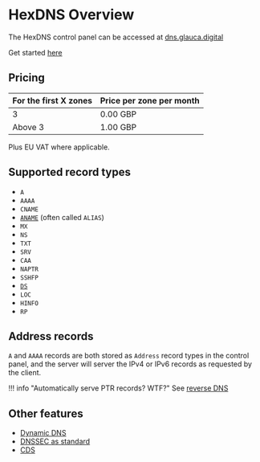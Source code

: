 # HexDNS Overview

The HexDNS control panel can be accessed at [dns.glauca.digital](https://dns.glauca.digital)

Get started [here](/hexdns/setup/)

## Pricing

For the first X zones | Price per zone per month
----------------------|-------------------------
3                     | 0.00 GBP
Above 3               | 1.00 GBP

Plus EU VAT where applicable.

## Supported record types

- `A`
- `AAAA`
- `CNAME`
- [`ANAME`](/hexdns/aname/) (often called `ALIAS`)
- `MX`
- `NS`
- `TXT`
- `SRV`
- `CAA`
- `NAPTR`
- `SSHFP`
- [`DS`](/hexdns/dnssec/)
- `LOC`
- `HINFO`
- `RP`

## Address records

`A` and `AAAA` records are both stored as `Address` record types in the control panel,
and the server will server the IPv4 or IPv6 records as requested by the client.

!!! info "Automatically serve PTR records? WTF?"
    See [reverse DNS](/hexdns/reverse/)

## Other features

- [Dynamic DNS](/hexdns/dyndns/)
- [DNSSEC as standard](/hexdns/dnssec/)
- [CDS](/hexdns/cds/)